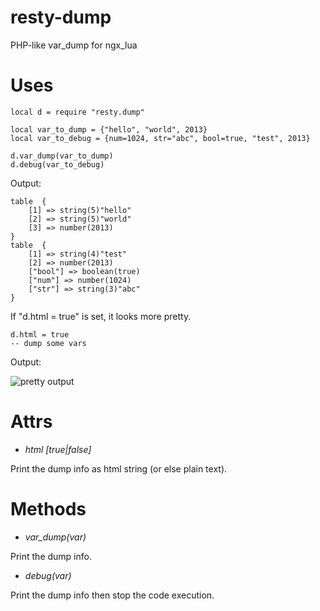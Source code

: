resty-dump
==========

PHP-like var_dump for ngx_lua

# Uses #
    
    local d = require "resty.dump"
    
    local var_to_dump = {"hello", "world", 2013}
    local var_to_debug = {num=1024, str="abc", bool=true, "test", 2013}
    
    d.var_dump(var_to_dump)
    d.debug(var_to_debug)
    
Output:
 
    table  {
        [1] => string(5)"hello"
        [2] => string(5)"world"
        [3] => number(2013)
    }
    table  {
        [1] => string(4)"test"
        [2] => number(2013)
        ["bool"] => boolean(true)
        ["num"] => number(1024)
        ["str"] => string(3)"abc"
    }
    
If "d.html = true" is set, it looks more pretty.

    d.html = true
    -- dump some vars
    
Output:
    
  ![pretty output](https://raw.github.com/lindowx/resty-dump/master/pretty_output.png)

# Attrs #

 - *html [true|false]*
  
  Print the dump info as html string (or else plain text).

# Methods #

 - *var_dump(var)*
 
  Print the dump info.

 - *debug(var)*
 
  Print the dump info then stop the code execution.

